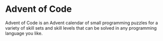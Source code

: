# Advent of Code

Advent of Code is an Advent calendar of small programming puzzles for a variety of skill sets and skill levels that can be solved in any programming language you like.